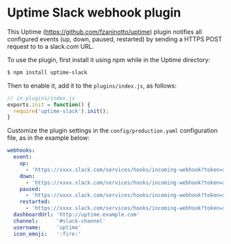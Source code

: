 Uptime Slack webhook plugin
======================

This Uptime (https://github.com/fzaninotto/uptime) plugin notifies all configured events (up, down, paused, restarted) by sending a HTTPS POST request to to a slack.com URL.

To use the plugin, first install it using npm while in the Uptime directory:

```sh
$ npm install uptime-slack
```

Then to enable it, add it to the `plugins/index.js`, as follows:

```js
// in plugins/index.js
exports.init = function() {
  require('uptime-slack').init();
}
```

Customize the plugin settings in the `config/production.yaml` configuration file, as in the example below:

```yaml
webhooks:
  event:
    up:
      - 'https://xxxx.slack.com/services/hooks/incoming-webhook?token=xxxxxx'
    down:
      - 'https://xxxx.slack.com/services/hooks/incoming-webhook?token=xxxxxx'
    paused:
      - 'https://xxxx.slack.com/services/hooks/incoming-webhook?token=xxxxxx'
    restarted:
      - 'https://xxxx.slack.com/services/hooks/incoming-webhook?token=xxxxxx'
  dashboardUrl: 'http://uptime.example.com'
  channel:      '#slack-channel'
  username:     'uptime'
  icon_emoji:   ':fire:'
```
